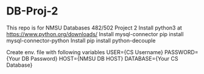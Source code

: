 # DB-Proj-2
This repo is for NMSU Databases 482/502 Project 2
Install python3 at https://www.python.org/downloads/
Install mysql-connector pip install mysql-connector-python
Install pip install python-decouple

Create env. file with following variables
USER={CS Username}
PASSWORD={Your DB Password}
HOST={NMSU DB HOST}
DATABASE={Your CS Database}
